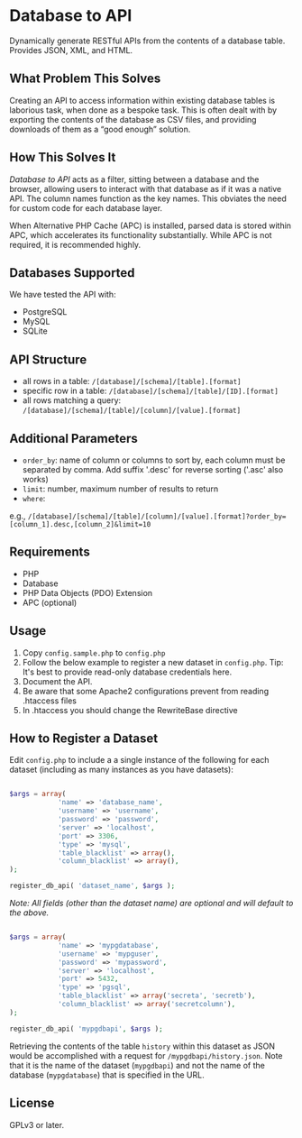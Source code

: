 Database to API
=======================

Dynamically generate RESTful APIs from the contents of a database table. Provides JSON, XML, and HTML.

What Problem This Solves
------------------------

Creating an API to access information within existing database tables is laborious task, when done as a bespoke task. This is often dealt with by exporting the contents of the database as CSV files, and providing downloads of them as a “good enough” solution.

How This Solves It
------------------

*Database to API* acts as a filter, sitting between a database and the browser, allowing users to interact with that database as if it was a native API. The column names function as the key names. This obviates the need for custom code for each database layer.

When Alternative PHP Cache (APC) is installed, parsed data is stored within APC, which accelerates  its functionality substantially. While APC is not required, it is recommended highly.


Databases Supported
-------------------

We have tested the API with:

* PostgreSQL
* MySQL
* SQLite

API Structure
-------------

* all rows in a table: `/[database]/[schema]/[table].[format]`
* specific row in a table: `/[database]/[schema]/[table]/[ID].[format]`
* all rows matching a query: `/[database]/[schema]/[table]/[column]/[value].[format]`

Additional Parameters
---------------------

* `order_by`: name of column or columns to sort by, each column must be separated by comma. Add suffix '.desc' for reverse sorting ('.asc' also works)
* `limit`: number, maximum number of results to return
* `where`: 

e.g., `/[database]/[schema]/[table]/[column]/[value].[format]?order_by=[column_1].desc,[column_2]&limit=10`

Requirements
------------

* PHP
* Database
* PHP Data Objects (PDO) Extension
* APC (optional)

Usage
-----

1. Copy `config.sample.php` to `config.php`
2. Follow the below example to register a new dataset in `config.php`. Tip: It's best to provide read-only database credentials here.
3. Document the API.
4. Be aware that some Apache2 configurations prevent from reading .htaccess files
5. In .htaccess you should change the RewriteBase directive

How to Register a Dataset
-------------------------

Edit `config.php` to include a a single instance of the following for each dataset (including as many instances as you have datasets):

```php

$args = array( 
			'name' => 'database_name',
			'username' => 'username',
			'password' => 'password',
			'server' => 'localhost',
			'port' => 3306,
			'type' => 'mysql',
			'table_blacklist' => array(),
			'column_blacklist' => array(),
);

register_db_api( 'dataset_name', $args );

```

*Note: All fields (other than the dataset name) are optional and will default to the above.*

```php

$args = array( 
			'name' => 'mypgdatabase',
			'username' => 'mypguser',
			'password' => 'mypassword',
			'server' => 'localhost',
			'port' => 5432,
			'type' => 'pgsql',
			'table_blacklist' => array('secreta', 'secretb'),
			'column_blacklist' => array('secretcolumn'),
);

register_db_api( 'mypgdbapi', $args );

```

Retrieving the contents of the table `history` within this dataset as JSON would be accomplished with a request for `/mypgdbapi/history.json`. Note that it is the name of the dataset (`mypgdbapi`) and not the name of the database (`mypgdatabase`) that is specified in the URL.

License
-------

GPLv3 or later.

